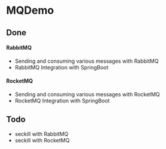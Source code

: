# MQDemo

## Done

#### RabbitMQ

- Sending and consuming various messages with RabbitMQ
- RabbitMQ Integration with SpringBoot

#### RocketMQ

- Sending and consuming various messages with RocketMQ
- RocketMQ Integration with SpringBoot

## Todo

- seckill with RabbitMQ
- seckill with RocketMQ